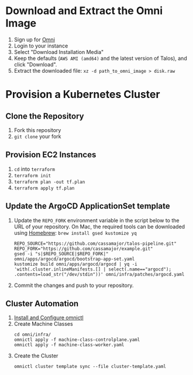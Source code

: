 # Download and Extract the Omni Image
1. Sign up for [Omni](https://signup.siderolabs.io/)
2. Login to your instance
3. Select "Download Installation Media"
4. Keep the defaults (`AWS AMI (amd64)` and the latest version of Talos), and click "Download".
5. Extract the downloaded file: `xz -d path_to_omni_image > disk.raw`

# Provision a Kubernetes Cluster
## Clone the Repository
1. Fork this repository
2. `git clone` your fork

## Provision EC2 Instances
1. `cd` into `terraform`
2. `terraform init`
3. `terraform plan -out tf.plan`
4. `terraform apply tf.plan`

## Update the ArgoCD ApplicationSet template
1. Update the `REPO_FORK` environment variable in the script below to the URL of your repository. On Mac, the required tools can be downloaded using [Homebrew](https://brew.sh/): `brew install gsed kustomize yq`
   ```shell
   REPO_SOURCE="https://github.com/cassamajor/talos-pipeline.git"
   REPO_FORK="https://github.com/cassamajor/example.git"
   gsed -i "s|$REPO_SOURCE|$REPO_FORK|" omni/apps/argocd/argocd/bootstrap-app-set.yaml
   kustomize build omni/apps/argocd/argocd | yq -i 'with(.cluster.inlineManifests.[] | select(.name=="argocd"); .contents=load_str("/dev/stdin"))' omni/infra/patches/argocd.yaml
   ```
2. Commit the changes and push to your repository.

## Cluster Automation
1. [Install and Configure omnictl](https://omni.siderolabs.com/how-to-guides/install-and-configure-omnictl)
2. Create Machine Classes
   ```shell
   cd omni/infra/
   omnictl apply -f machine-class-controlplane.yaml
   omnictl apply -f machine-class-worker.yaml
   ```
3. Create the Cluster
   ```shell
   omnictl cluster template sync --file cluster-template.yaml
   ```